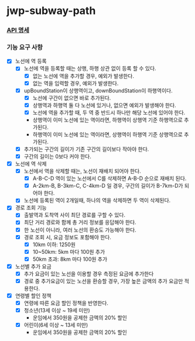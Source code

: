 # jwp-subway-path

### [API 명세](http://localhost:8080/docs/index.html)

### 기능 요구 사항

- [x] 노선에 역 등록
  - [x] 노선에 역을 등록할 때는 상행, 하행 상관 없이 등록 할 수 있다.
    - [x] 없는 노선에 역을 추가할 경우, 예외가 발생한다.
    - [x] 없는 역을 입력할 경우, 예외가 발생한다.
  - [x] upBoundStation이 상행역이고, downBoundStation이 하행역이다.
    - [x] 노선에 구간이 없으면 바로 추가된다.
    - [x] 상행역과 하행역 둘 다 노선에 있거나, 없으면 예외가 발생해야 한다. 
    - [x] 노선에 역을 추가할 때, 두 역 중 반드시 하나만 해당 노선에 있어야 한다.
    - 상행역이 이미 노선에 있는 역이라면, 하행역이 상행역 기준 하행역으로 추가된다.
    - 하행역이 이미 노선에 있는 역이라면, 상행역이 하행역 기준 상행역으로 추가된다.
  - [x] 추가되는 구간의 길이가 기존 구간의 길이보다 작아야 한다.
  - [x] 구간의 길이는 0보다 커야 한다.

- [x] 노선에 역 삭제
  - [x] 노선에서 역을 삭제할 때는, 노선이 재배치 되어야 한다.
    - [x] A-B-C-D 역이 있는 노선에서 C를 삭제하면 A-B-D 순으로 재배치 된다.
    - [x] A-2km-B, B-3km-C, C-4km-D 일 경우, 구간의 길이가 B-7km-D가 되어야 한다.
  - [x] 노선에 등록된 역이 2개일때, 하나의 역을 삭제하면 두 역이 삭제된다.

- [x] 경로 조회 기능
  - [x] 출발역과 도착역 사이 최단 경로를 구할 수 있다.
  - [x] 최단 거리 경로와 함께 총 거리 정보를 응답해야 한다.
  - [x] 한 노선이 아니라, 여러 노선의 환승도 가능해야 한다.
  - [x] 경로 조회 시, 요금 정보도 포함해야 한다.
    - [x] 10km 이하: 1250원
    - [x] 10~50km: 5km 마다 100원 추가
    - [x] 50km 초과: 8km 마다 100원 추가

- [x] 노선별 추가 요금
  - [x] 추가 요금이 있는 노선을 이용할 경우 측정된 요금에 추가한다
  - [x] 경로 중 추가요금이 있는 노선을 환승할 경우, 가장 높은 금액의 추가 요금만 적용한다.

- [x] 연령별 할인 정책
  - [x] 연령에 따른 요금 할인 정책을 반영한다.
  - [x] 청소년(13세 이상 ~ 19세 미만)
    - 운임에서 350원을 공제한 금액의 20% 할인
  - [x] 어린이(6세 이상 ~ 13세 미만)
    - 운임에서 350원을 공제한 금액의 20% 할인
